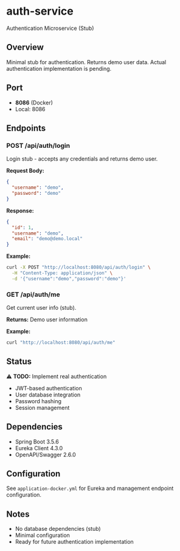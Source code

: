 # auth-service

Authentication Microservice (Stub)

## Overview
Minimal stub for authentication. Returns demo user data. Actual authentication implementation is pending.

## Port
- **8086** (Docker)
- Local: 8086

## Endpoints

### POST /api/auth/login
Login stub - accepts any credentials and returns demo user.

**Request Body:**
```json
{
  "username": "demo",
  "password": "demo"
}
```

**Response:**
```json
{
  "id": 1,
  "username": "demo",
  "email": "demo@demo.local"
}
```

**Example:**
```bash
curl -X POST "http://localhost:8080/api/auth/login" \
  -H "Content-Type: application/json" \
  -d '{"username":"demo","password":"demo"}'
```

### GET /api/auth/me
Get current user info (stub).

**Returns:** Demo user information

**Example:**
```bash
curl "http://localhost:8080/api/auth/me"
```

## Status
⚠️ **TODO:** Implement real authentication
- JWT-based authentication
- User database integration
- Password hashing
- Session management

## Dependencies
- Spring Boot 3.5.6
- Eureka Client 4.3.0
- OpenAPI/Swagger 2.6.0

## Configuration
See `application-docker.yml` for Eureka and management endpoint configuration.

## Notes
- No database dependencies (stub)
- Minimal configuration
- Ready for future authentication implementation

